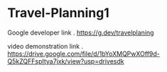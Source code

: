 # Travel-Planning1

Google developer link . https://g.dev/travelplaning

video demonstration link . https://drive.google.com/file/d/1bYoXMQPwXOff9d-Q5kZQFFspItya7jxk/view?usp=drivesdk
